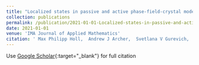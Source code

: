 ```yaml
---
title: "Localized states in passive and active phase-field-crystal models"
collection: publications
permalink: /publication/2021-01-01-Localized-states-in-passive-and-active-phase-field-crystal-models
date: 2021-01-01
venue: 'IMA Journal of Applied Mathematics'
citation: ' Max Philipp Holl,  Andrew J Archer,  Svetlana V Gurevich,  Edgar Knobloch,  Lukas Ophaus,  Uwe Thiele (2021) &quot;Localized states in passive and active phase-field-crystal models.&quot; <i>IMA Journal of Applied Mathematics</i>. 86, 896--923.'
---
```

Use [Google Scholar](https://scholar.google.com/scholar?q=Localized+states+in+passive+and+active+phase+field+crystal+models){:target="_blank"} for full citation